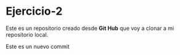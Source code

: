 # Ejercicio-2

Este es un repositorio creado desde **Git Hub** que voy a clonar a mi repositorio local.

Este es un nuevo commit
